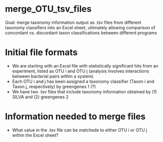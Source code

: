 # merge_OTU_tsv_files
Goal: merge taxonomy information output as .tsv files from different taxonomy classifiers into an Excel sheet, ultimately allowing comparison of concordant vs. discordant taxon classifications between different programs

# Initial file formats
  - We are starting with an Excel file with statistically significant hits from an experiment, listed as OTU i and OTU j (analysis involves interactions between bacterial pairs within a system)
  - Each OTU i and j has been assigned a taxonomy classifier (Taxon i and Taxon j, respectively) by greengenes 1 (?)
  - We have two .tsv files that include taxonomy information obtained by (1) SILVA and (2) greengenes 2

# Information needed to merge files
  - What value in the .tsv file can be matchede to either OTU i or OTU j within the Excel sheet?

